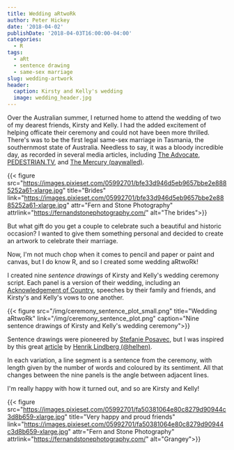 ```yaml
---
title: Wedding aRtwoRk
author: Peter Hickey
date: '2018-04-02'
publishDate: '2018-04-03T16:00:00-04:00'
categories:
  - R
tags:
  - aRt
  - sentence drawing
  - same-sex marriage
slug: wedding-artwork
header:
  caption: Kirsty and Kelly's wedding
  image: wedding_header.jpg
---
```


Over the Australian summer, I returned home to attend the wedding of two of 
my dearest friends, Kirsty and Kelly. I had the added excitement of helping 
officate their ceremony and could not have been more thrilled. There's was to 
be the first legal same-sex marriage in Tasmania, the southernmost state of 
Australia. Needless to say, it was a bloody incredible day, as recorded in 
several media articles, including [The Advocate](http://www.theadvocate.com.au/story/5153850/the-historic-wedding-of-kelly-and-kirsty/), [PEDESTRIAN.TV](https://www.pedestrian.tv/dating/kirsty-and-kelly-albion/), and [The Mercury (paywalled)](https://www.themercury.com.au/lifestyle/kelly-mackenzie-and-kirsty-albion-say-wedding-in-tasmania-best-day-of-our-lives/news-story/baea7c3453679d478034bb151aaed78f).

{{< figure src="https://images.pixieset.com/05992701/bfe33d946d5eb9657bbe2e8885252a61-xlarge.jpg" title="Brides" link="https://images.pixieset.com/05992701/bfe33d946d5eb9657bbe2e8885252a61-xlarge.jpg" attr="Fern and Stone Photography" attrlink="https://fernandstonephotography.com/" alt="The brides">}}

But what gift do you get a couple to celebrate such a beautiful and historic 
occasion? I wanted to give them something personal and decided to create an 
artwork to celebrate their marriage. 

Now, I'm not much chop when it comes to pencil and paper or paint and canvas, 
but I do know R, and so I created some wedding aRtwoRk!

I created nine _sentence drawings_ of Kirsty and Kelly's wedding ceremony 
script. Each panel is a version of their wedding, including an 
[Acknowledgement of Country](https://en.wikipedia.org/wiki/Welcome_to_Country_and_Acknowledgement_of_Country), speeches by their family and friends, and 
Kirsty's and Kelly's vows to one another.

{{< figure src="/img/ceremony_sentence_plot_small.png" title="Wedding aRtwoRk" link="/img/ceremony_sentence_plot.png" caption="Nine sentence drawings of Kirsty and Kelly's wedding ceremony">}}

Sentence drawings were pioneered by 
[Stefanie Posavec](https://www.stefanieposavec.com/writing-without-words/), but 
I was inspired by this great [article](https://htmlpreview.github.io/?https://github.com/halhen/viz-pub/blob/master/sentence-drawings/code.nb.html) 
by [Henrik Lindberg (@helhen)](https://github.com/halhen). 

In each variation, a line segment is a sentence from the ceremony, with 
length given by the number of words and coloured by its sentiment. All that 
changes between the nine panels is the angle between adjacent lines.

I'm really happy with how it turned out, and so are Kirsty and Kelly!

{{< figure src="https://images.pixieset.com/05992701/fa50381064e80c8279d90944c3d8b659-xlarge.jpg" title="Very happy and proud friends" link="https://images.pixieset.com/05992701/fa50381064e80c8279d90944c3d8b659-xlarge.jpg" attr="Fern and Stone Photography" attrlink="https://fernandstonephotography.com/" alt="Grangey">}}
